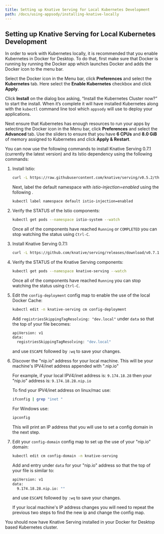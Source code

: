 ```yaml
---
title: Setting up Knative Serving for Local Kubernetes Development
path: /docs/using-appsody/installing-knative-locally
---
```



## Setting up Knative Serving for Local Kubernetes Development

In order to work with Kubernetes locally, it is recommended that you enable Kubernetes in Docker for Desktop. To do that, first make sure that Docker is running by running the Docker app which launches Docker and adds the Docker icon to the menu bar.

Select the Docker icon in the Menu bar, click **Preferences** and select the **Kubernetes** tab. Here select the **Enable Kubernetes** checkbox and click **Apply**.

Click **Install** on the dialog box asking, “Install the Kubernetes Cluster now?” to start the install. When it’s complete it will have installed Kubernetes along with the `kubectl` command line tool which `appsody` will use to deploy your applications.

Next ensure that Kubernetes has enough resources to run your apps by selecting the Docker icon in the Menu bar, click **Preferences** and select the **Advanced** tab. Use the sliders to ensure that you have **6 CPUs** and **8.0 GiB** of memory assigned to Kubernetes and click **Apply & Restart**.

You can now use the following commands to install Knative Serving 0.7.1 (currently the latest version) and its Istio dependency using the following commands:

1. Install Istio:

	```sh
	curl -L https://raw.githubusercontent.com/knative/serving/v0.5.2/third_party/istio-1.0.7/istio.yaml \ | kubectl apply --filename -
	```
	
	Next, label the default namespace with *istio-injection=enabled* using the following .
	
	```sh
	kubectl label namespace default istio-injection=enabled
	```
	
2. Verify the STATUS of the Istio components:

	```sh
	kubectl get pods --namespace istio-system --watch
	```
	
	Once all of the components have reached `Running` or `COMPLETED` you can stop watching the status using `Ctrl-C`.
	
3. Install Knative Serving 0.7.1:

	```sh
	curl -L https://github.com/knative/serving/releases/download/v0.7.1/serving.yaml \ | kubectl apply --selector networking.knative.dev/certificate-provider!=cert-manager --filename -
	```
4. Verify the STATUS of the Knative Serving components:

	```sh
	kubectl get pods --namespace knative-serving --watch
	```
	
	Once all of the components have reached `Running` you can stop watching the status using `Ctrl-C`.
	
5. Edit the `config-deployment` config map to enable the use of the local Docker Cache:

   ```sh
   kubectl edit -n knative-serving cm config-deployment
   ```
   
   Add `registriesSkippingTagResolving: "dev.local"` under `data` so that the top of your file becomes:
   
   ```sh
   apiVersion: v1
   data:
     registriesSkippingTagResolving: "dev.local"
   ```
   and use `ESCAPE` followed by `:wq` to save your changes.
   
6. Discover the "nip.io" address for your local machine. This will be your machine's IPV4/inet address appended with ".nip.io" 

    For example, if your local IPV4/inet address is: `9.174.18.28` then your "nip.io" address is: `9.174.18.28.nip.io`
    
    To find your IPV4/inet address on linux/mac use:
    
   ```sh
   ifconfig | grep "inet "
   ```
    For Windows use:
   ```sh
   ipconfig
   ```
    This will print an IP address that you will use to set a config domain in the next step.
   
7. Edit your `config-domain` config map to set up the use of your "nip.io" domain:

	```sh
	kubectl edit cm config-domain -n knative-serving
	```
	
	Add and entry under `data` for your "nip.io" address so that the top of your file is similar to:
   
    ```sh
	apiVersion: v1
	data:
  	  9.174.18.28.nip.io: ""
    ```
    and use `ESCAPE` followed by `:wq` to save your changes.

    If your local machine's IP address changes you will need to repeat the previous two steps to find the new ip and change the config map.

You should now have Knative Serving installed in your Docker for Desktop based Kubernetes cluster.


